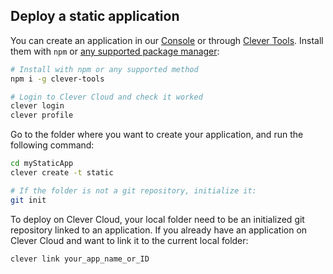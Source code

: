 
## Deploy a static application

You can create an application in our [Console](https://console.clever-cloud.com) or through [Clever Tools](/developers/doc/cli). Install them with `npm` or [any supported package manager](/developers/doc/cli/install/):

```bash
# Install with npm or any supported method
npm i -g clever-tools

# Login to Clever Cloud and check it worked
clever login
clever profile
```

Go to the folder where you want to create your application, and run the following command:

```bash
cd myStaticApp
clever create -t static

# If the folder is not a git repository, initialize it:
git init
```

To deploy on Clever Cloud, your local folder need to be an initialized git repository linked to an application. If you already have an application on Clever Cloud and want to link it to the current local folder:

```bash
clever link your_app_name_or_ID
```
